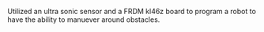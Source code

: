 Utilized an ultra sonic sensor and a FRDM kl46z board to program a robot to have the ability to manuever around obstacles. 
